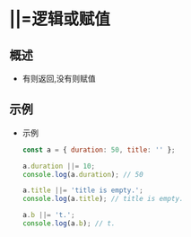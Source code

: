 # ||=逻辑或赋值

## 概述

- 有则返回,没有则赋值

## 示例

- 示例

    ```js
    const a = { duration: 50, title: '' };

    a.duration ||= 10;
    console.log(a.duration); // 50

    a.title ||= 'title is empty.';
    console.log(a.title); // title is empty.

    a.b ||= 't.';
    console.log(a.b); // t.
    ```
